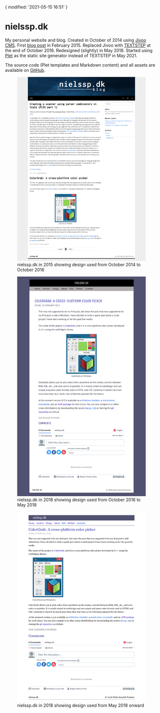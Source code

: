 {
  modified: '2021-05-15 16:51'
}
# nielssp.dk
My personal website and blog. Created in October of 2014 using [Jivoo CMS](/things/jivoo). First [blog post](/2015/02/colorgrab-a-crossplatform-color-picker) in February 2015. Replaced Jivoo with [TEXTSTEP](textstep.md) at the end of October 2016. Redesigned (slightly) in May 2018. Started using [Plet](plet.md) as the static site generator instead of TEXTSTEP in May 2021.

The source code (Plet templates and Markdown content) and all assets are available on [GitHub](https://github.com/nielssp/nielssp.dk).

<figure>
<img src="../../images/nielssp.dk/2015.png" alt="2015"/>
<figcaption>nielssp.dk in 2015 showing design used from October 2014 to October 2016</figcaption>
</figure>

<figure>
<img src="../../images/nielssp.dk/2018.png" alt="2018"/>
<figcaption>nielssp.dk in 2018 showing design used from October 2016 to May 2018</figcaption>
</figure>

<figure>
<img src="../../images/nielssp.dk/2018redesign.png" alt="2018 redesign"/>
<figcaption>nielssp.dk in 2018 showing design used from May 2018 onward</figcaption>
</figure>
